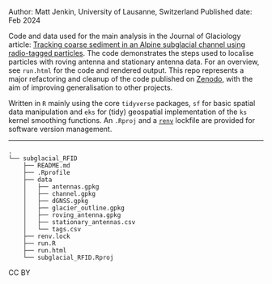 Author: Matt Jenkin, University of Lausanne, Switzerland
Published date: Feb 2024

Code and data used for the main analysis in the Journal of Glaciology article: [Tracking coarse sediment in an Alpine subglacial channel using radio-tagged particles](https://doi.org/10.1017/jog.2023.77). The code demonstrates the steps used to localise particles with roving antenna and stationary antenna data. For an overview, see `run.html` for the code and rendered output. This repo represents a major refactoring and cleanup of the code published on [Zenodo](https://zenodo.org/doi/10.5281/zenodo.7550558), with the aim of improving generalisation to other projects. 

Written in `R` mainly using the core `tidyverse` packages, `sf` for basic spatial data manipulation and `eks` for (tidy) geospatial implementation of the `ks` kernel smoothing functions. 
An `.Rproj` and a [`renv`](https://rstudio.github.io/renv/articles/renv.html) lockfile are provided for software version management. 

------------------------------------------------------------------------

```         
.
└── subglacial_RFID
    ├── README.md
    ├── .Rprofile
    ├── data
    │   ├── antennas.gpkg
    │   ├── channel.gpkg
    │   ├── dGNSS.gpkg
    │   ├── glacier_outline.gpkg
    │   ├── roving_antenna.gpkg
    │   ├── stationary_antennas.csv
    │   └── tags.csv
    ├── renv.lock
    ├── run.R
    ├── run.html
    └── subglacial_RFID.Rproj
```

CC BY
